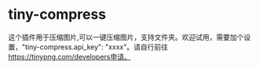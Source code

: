 # tiny-compress

这个插件用于压缩图片,可以一键压缩图片，支持文件夹。欢迎试用，需要加个设置，"tiny-compress.api_key": "xxxx"。请自行前往 https://tinypng.com/developers申请。